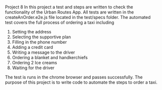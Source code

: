 Project 8
In this project a test and steps are written to check the functionality of the Urban Routes App.
 All tests are written in the createAnOrder.e2e.js file located in the test/specs folder. The automated
test covers the full process of ordering a taxi including
1. Setting the address
2. Selecting the supportive plan
3. Filling in the phone number
4. Adding a credit card
5. Writing a message to the driver
6. Ordering a blanket and handkerchiefs
7. Ordering 2 Ice creams
8. Waiting for the driver

The test is runs in the chrome browser and passes successfully. The purpose of this project is to
write code to automate the steps to order a taxi.
